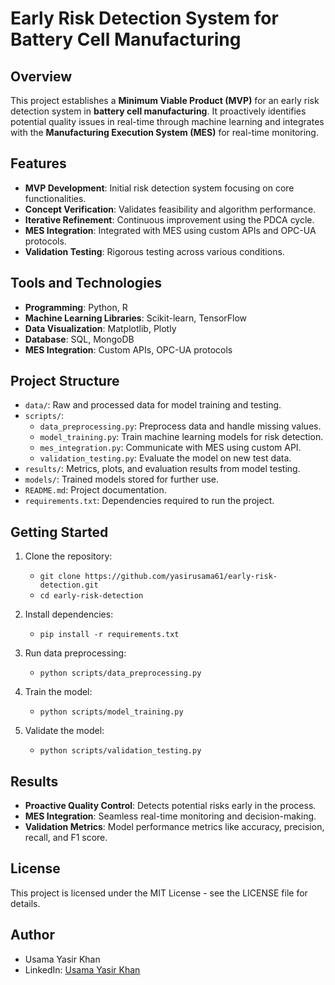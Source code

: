 # Early Risk Detection System for Battery Cell Manufacturing

## Overview

This project establishes a **Minimum Viable Product (MVP)** for an early risk detection system in **battery cell manufacturing**. It proactively identifies potential quality issues in real-time through machine learning and integrates with the **Manufacturing Execution System (MES)** for real-time monitoring.

## Features

- **MVP Development**: Initial risk detection system focusing on core functionalities.
- **Concept Verification**: Validates feasibility and algorithm performance.
- **Iterative Refinement**: Continuous improvement using the PDCA cycle.
- **MES Integration**: Integrated with MES using custom APIs and OPC-UA protocols.
- **Validation Testing**: Rigorous testing across various conditions.

## Tools and Technologies

- **Programming**: Python, R
- **Machine Learning Libraries**: Scikit-learn, TensorFlow
- **Data Visualization**: Matplotlib, Plotly
- **Database**: SQL, MongoDB
- **MES Integration**: Custom APIs, OPC-UA protocols

## Project Structure

- `data/`: Raw and processed data for model training and testing.
- `scripts/`:
  - `data_preprocessing.py`: Preprocess data and handle missing values.
  - `model_training.py`: Train machine learning models for risk detection.
  - `mes_integration.py`: Communicate with MES using custom API.
  - `validation_testing.py`: Evaluate the model on new test data.
- `results/`: Metrics, plots, and evaluation results from model testing.
- `models/`: Trained models stored for further use.
- `README.md`: Project documentation.
- `requirements.txt`: Dependencies required to run the project.

## Getting Started

1. Clone the repository:
    - `git clone https://github.com/yasirusama61/early-risk-detection.git`
    - `cd early-risk-detection`
    

2. Install dependencies:
   
    - `pip install -r requirements.txt`
    

3. Run data preprocessing:
    
    - `python scripts/data_preprocessing.py`
    

4. Train the model:
    
    - `python scripts/model_training.py`
    

5. Validate the model:
    
    - `python scripts/validation_testing.py`
    

## Results

- **Proactive Quality Control**: Detects potential risks early in the process.
- **MES Integration**: Seamless real-time monitoring and decision-making.
- **Validation Metrics**: Model performance metrics like accuracy, precision, recall, and F1 score.

## License

This project is licensed under the MIT License - see the LICENSE file for details.


## Author

- Usama Yasir Khan
- LinkedIn: [Usama Yasir Khan](https://www.linkedin.com/in/usama-yasir-khan-856803173)
